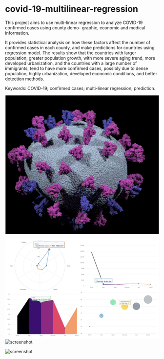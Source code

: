 # covid-19-multilinear-regression

This project aims to use multi-linear regression to analyze COVID-19 confirmed cases using county demo- graphic, economic and medical information. 


It provides statistical analysis on how these factors affect the number of confirmed cases in each county, and make predictions for countries using regression model. The results show that the countries with larger population,
greater population growth, with more severe aging trend, more developed urbanization, and the countries with a large number of immigrants, tend to have more confirmed cases, possibly due to dense population, highly urbanization, developed economic conditions, and better detection methods.


Keywords: COVID-19; confirmed cases; multi-linear regression; prediction.

![screenshot](home1.png)

![screenshot](home2.png)
![screenshot](home3.png)

![screenshot](home4.png)

